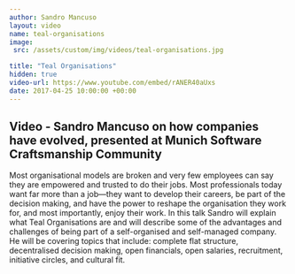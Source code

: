 ```yaml
---
author: Sandro Mancuso
layout: video
name: teal-organisations
image:
 src: /assets/custom/img/videos/teal-organisations.jpg

title: "Teal Organisations"
hidden: true
video-url: https://www.youtube.com/embed/rANER40aUxs
date: 2017-04-25 10:00:00 +00:00
---
```



## Video - Sandro Mancuso on how companies have evolved, presented at Munich Software Craftsmanship Community

Most organisational models are broken and very few employees can say they are empowered and trusted to do their jobs. Most professionals today want far more than a job—they want to develop their careers, be part of the decision making, and have the power to reshape the organisation they work for, and most importantly, enjoy their work. In this talk Sandro will explain what Teal Organisations are and will describe some of the advantages and challenges of being part of a self-organised and self-managed company. He will be covering topics that include: complete flat structure, decentralised decision making, open financials, open salaries, recruitment, initiative circles, and cultural fit.
